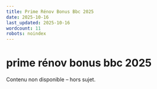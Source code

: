 ```yaml
---
title: Prime Rénov Bonus Bbc 2025
date: 2025-10-16
last_updated: 2025-10-16
wordcount: 11
robots: noindex
---
```


# prime rénov bonus bbc 2025

Contenu non disponible – hors sujet.